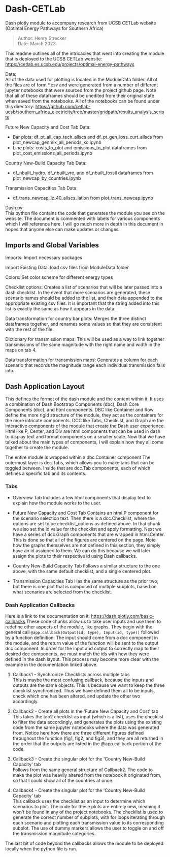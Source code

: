 # Dash-CETLab
Dash plotly module to accompany research from UCSB CETLab website (Optimal Energy Pathways for Southern Africa)
 
> Author: Henry Strecker <br>
> Date: March 2023

This readme outlines all of the intricacies that went into creating the module that is deployed to the UCSB CETLab website: https://cetlab.es.ucsb.edu/projects/optimal-energy-pathways

Data:<br> All of the data used for plotting is located in the ModuleData folder. All of the files are of form *.csv and were generated from a number of different jupyter notebooks that were sourced from the project github page. Note that all of these dataframes should be unedited from their original state when saved from the notebooks. All of the notebooks can be found under this directory: https://github.com/cetlab-ucsb/southern_africa_electricity/tree/master/gridpath/results_analysis_scripts

Future New Capacity and Cost Tab Data:
- Bar plots: df_pt_all_cap_tech_allscs and df_pt_gen_loss_curt_allscs from plot_newcap_genmix_all_periods_kc.ipynb
- Line plots: costs_to_plot and emissions_to_plot dataframes from plot_cost_emissions_all_periods.ipynb

Country New-Build Capacity Tab Data:
- df_nbuilt_hydro, df_nbuilt_vre, and df_nbuilt_fossil dataframes from plot_newcap_by_countries.ipynb

Transmission Capacities Tab Data:
- df_trans_newcap_lz_40_allscs_latlon from plot_trans_newcap.ipynb

Dash.py:<br>This python file contains the code that generates the module you see on the website. The document is commented with labels for various components which I will reference here. I will go much more in depth in this document in hopes that anyone else can make updates or changes.

## Imports and Global Variables
Imports: Import necessary packages

Import Existing Data: load csv files from ModuleData folder

Colors: Set color scheme for different energy types

Checklist options: Creates a list of scenarios that will be later passed into a dash checklist. In the event that more scenarios are generated, these scenario names should be added to the list, and their data appended to the appropriate existing csv files. It is important that the string added into this list is exactly the same as how it appears in the data.

Data transformation for country bar plots: Merges the three distinct dataframes together, and renames some values so that they are consistent with the rest of the file.

Dictionary for transmission maps: This will be used as a way to link together transmissions of the same magnitude with the right name and width in the maps on tab 4.

Data transformation for transmission maps: Generates a column for each scenario that records the magnitude range each individual transmission falls into.

## Dash Application Layout
This defines the format of the dash module and the content within it. It uses a combination of Dash Bootstrap Components (dbc), Dash Core Components (dcc), and html components. DBC like Container and Row define the more rigid structure of the module, they act as the containers for the more intricate components. DCC like Tabs, Checklist, and Graph are the interactive components of the module that create the Dash user experience. Html like P, Center, and Div are html components that can be used in dash to display text and format components on a smaller scale. Now that we have talked about the main types of components, I will explain how they all come together to create the module.

The entire module is wrapped within a dbc.Container component
The outermost layer is dcc.Tabs, which allows you to make tabs that can be toggled between.
Inside that are dcc.Tab components, each of which defines a specific tab and its contents.

### Tabs

- Overview Tab 
Includes a few html components that display text to explain how the module works to the user.

- Future New Capacity and Cost Tab 
Contains an html.P component for the scenario selection text. Then there is a dcc.Checklist, where the options are set to be checklist_options as defined above. In that chunk we also set the id value for the checklist and apply formatting. Next we have a series of dcc.Graph components that are wrapped in html.Center. This is done so that all of the figures are centered on the page. Note how the graphs themselves are not defined in this section, they simply have an id assigned to them. We can do this because we will later assign the plots to their respective id using Dash callbacks.

- Country New-Build Capacity Tab
Follows a similar structure to the one above, with the same default checklist, and a single centered plot.

- Transmission Capacities Tab 
Has the same structure as the prior two, but there is one plot that is composed of multiple subplots, based on what scenarios are selected from the checklist.

### Dash Application Callbacks 
Here is a link to the documentation on it: https://dash.plotly.com/basic-callbacks
These code chunks allow us to take user inputs and use them to redefine other aspects of the module, like graphs. They begin with the general call `@app.callback(Output(id, type), Input(id, type))` followed by a function definition. The input should come from a dcc component in the module, and the return value of the function will be sent to the output dcc component. In order for the input and output to correctly map to their desired dcc components, we must match the ids with how they were defined in the dash layout. This process may become more clear with the example in the documentation linked above. 

1. Callback1 - Synchronize Checklists across multiple tabs<br>
This is maybe the most confusing callback, because the inputs and outputs are the same objects. This is because we want to keep the three checklist synchronized. Thus we have defined them all to be inputs, check which one has been altered, and update the other two accordingly.

2. Callback2 - Create all plots in the 'Future New Capacity and Cost' tab <br>
This takes the tab2 checklist as input (which is a list), uses the checklist to filter the data accordingly, and generates the plots using the existing code from the same jupyter notebooks where the data was generated from. Notice here how there are three different figures defined throughout the function (fig1, fig2, and fig3), and they are all returned in the order that the outputs are listed in the @app.callback portion of the code.

3. Callback3 - Create the singular plot for the 'Country New-Build Capacity' tab<br>
Follows from the same general structure of Callback2. The code to make the plot was heavily altered from the notebook it originated from, so that I could show all of the countries at once.

1. Callback4 - Create the singular plot for the 'Country New-Build Capacity' tab<br>
This callback uses the checklist as an input to determine which scenarios to plot. The code for these plots are entirely new, meaning it won't be found in any of the project notebooks. The checklist is used to generate the correct number of subplots, with for loops iterating through each scenario and plotting each transmission value to its corresponding subplot. The use of dummy markers allows the user to toggle on and off the transmission magnitude categories.


The last bit of code beyond the callbacks allows the module to be deployed locally when the python file is run.

